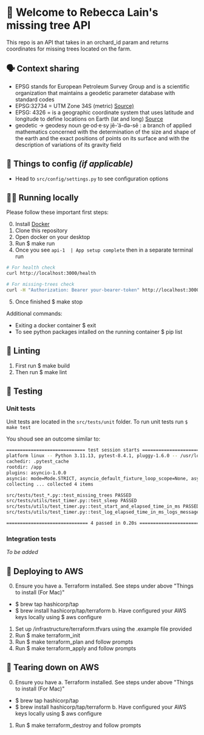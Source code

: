 # 🌳 Welcome to Rebecca Lain's missing tree API

This repo is an API that takes in an orchard_id param and returns coordinates for missing trees located on the farm.

## 🗣️ Context sharing

- EPSG stands for European Petroleum Survey Group and is a scientific organization that maintains a geodetic parameter database with standard codes
- EPSG:32734 = UTM Zone 34S (metric) [Source)](https://epsg.io/32734)
- EPSG: 4326 = is a geographic coordinate system that uses latitude and longitude to define locations on Earth (lat and long) [Source](https://epsg.io/4326)
- geodetic -> geodesy noun ge·​od·​e·​sy jē-ˈä-də-sē : a branch of applied mathematics concerned with the determination of the size and shape of the earth and the exact positions of points on its surface and with the description of variations of its gravity field


## 🔢 Things to config _(if applicable)_

- Head to `src/config/settings.py` to see configuration options

## 👩‍💻 Running locally

Please follow these important first steps:

0. Install [Docker](https://docs.docker.com/desktop/setup/install/mac-install/)
1. Clone this repository
2. Open docker on your desktop
3. Run $ make run
4. Once you see `api-1  | App setup complete` then in a separate terminal run 
```bash
# For health check
curl http://localhost:3000/health

# For missing-trees check
curl -H "Authorization: Bearer your-bearer-token" http://localhost:3000/api/orchards/your-orchard-id/missing-trees
```
5. Once finished $ make stop


Additional commands:
- Exiting a docker container $ exit
- To see python packages intalled on the running container $ pip list

## 🧹 Linting

1. First run $ make build
2. Then run $ make lint

## 🧪 Testing

### Unit tests

Unit tests are located in the `src/tests/unit` folder.
To run unit tests run `$ make test`

You shoud see an outcome similar to:

```bash
============================= test session starts ==============================
platform linux -- Python 3.11.13, pytest-8.4.1, pluggy-1.6.0 -- /usr/local/bin/python3.11
cachedir: .pytest_cache
rootdir: /app
plugins: asyncio-1.0.0
asyncio: mode=Mode.STRICT, asyncio_default_fixture_loop_scope=None, asyncio_default_test_loop_scope=function
collecting ... collected 4 items

src/tests/test_*.py::test_missing_trees PASSED                           [ 25%]
src/tests/utils/test_timer.py::test_sleep PASSED                         [ 50%]
src/tests/utils/test_timer.py::test_start_and_elapsed_time_in_ms PASSED  [ 75%]
src/tests/utils/test_timer.py::test_log_elapsed_time_in_ms_logs_message PASSED [100%]

============================== 4 passed in 0.20s ===============================
```

### Integration tests

_To be added_

## 🚀 Deploying to AWS

0. Ensure you have 
  a. Terraform installed. See steps under above "Things to install (For Mac)"
  - $ brew tap hashicorp/tap
  - $ brew install hashicorp/tap/terraform
  b. Have configured your AWS keys locally using $ aws configure
1. Set up /infrastructure/terraform.tfvars using the .example file provided
1. Run $ make terraform_init
2. Run $ make terraform_plan and follow prompts
3. Run $ make terraform_apply and follow prompts

## 🚮 Tearing down on AWS

0. Ensure you have 
  a. Terraform installed. See steps under above "Things to install (For Mac)"
  - $ brew tap hashicorp/tap
  - $ brew install hashicorp/tap/terraform
  b. Have configured your AWS keys locally using $ aws configure
1. Run $ make terraform_destroy and follow prompts